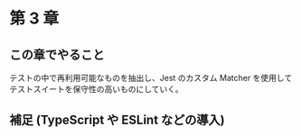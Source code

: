 # 第 3 章

## この章でやること

テストの中で再利用可能なものを抽出し、Jest のカスタム Matcher を使用してテストスイートを保守性の高いものにしていく。

## 補足 (TypeScript や ESLint などの導入)
